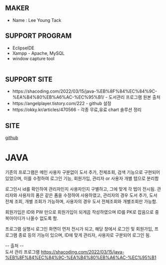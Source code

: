 ## MAKER
<ul>
  <li>Name : Lee Young Tack</li>
</ul>

## SUPPORT PROGRAM
<ul>
  <li><span>EclipseIDE</span><br></li>
  <li><span>Xampp - Apache, MySQL</span><br></li> 
  <li><span>window capture tool</span><br><br></li>
</ul>


## SUPPORT SITE
<ul>
  <li><span>https://shacoding.com/2022/03/15/java-%EB%8F%84%EC%84%9C-%EA%B4%80%EB%A6%AC-%EC%95%B1/</span> - 도서관리 프로그램 원본 출처</li> 
  <li><span>https://angelplayer.tistory.com/222</span> - github 설정</li>
  <li><span>https://okky.kr/articles/470566</span> - 각종 무료,유료 chart 솔루션 정리</li> 
</ul>

## SITE

[github](https://gleensea.github.io/JAVA/)<br>

# JAVA
기존의 프로그램은 메인 사용자 구분없이 도서 추가, 전체조회, 검색 기능으로 구현되어 있었으며, 이를 수정하여 
로그인 기능, 회원가입, 관리자 or 사용자 개별 텝으로 분리함

로그인시 id를 확인하여 관리자인지 사용자인지 구별하고, 그에 맞게 각 텝이 전시됨.
관리자와 사용자의 폼은 같은 폼을 수정하여 사용하였고, 관리자의 경우 도서 추가, 도서 전체 조회, 개별 조회가 가능하며,
사용자의 경우 도서 전체조회와 개별조회만 가능함.

회원가입은 ID와 PW 만으로 회원가입이 되게끔 작성하였으며 ID를 PK로 잡음으로 중복아이디가 나올수 없도록 함.

프로그램 실행시 로그인 화면이 먼저 전시가 되고, 해당 창에서 로그인 및 회원가입, 프로그램 종료 등의 기능이 있으며,
ID에 맞게 관리자, 사용자로 구분되어 로그인 됨. 

-- 출처 --<br>
도서 관리 프로그램  https://shacoding.com/2022/03/15/java-%EB%8F%84%EC%84%9C-%EA%B4%80%EB%A6%AC-%EC%95%B1
